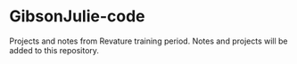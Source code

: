 # GibsonJulie-code

Projects and notes from Revature training period. Notes and projects will be added to this repository.
